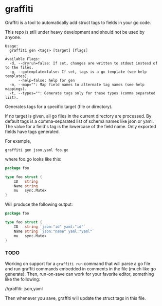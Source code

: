 graffiti
========

Graffiti is a tool to automatically add struct tags to fields in your go code.

This repo is still under heavy development and should not be used by anyone.

```
Usage: 
  graffiti gen <tags> [target] [flags]

Available Flags:
  -d, --dryrun=false: If set, changes are written to stdout instead of to the files.
  -g, --gotemplate=false: If set, tags is a go template (see help templates).
      --help=false: help for gen
  -m, --map="": Map field names to alternate tag names (see help mappings).
  -t, --types="": Generate tags only for these types (comma separated list).
```

Generates tags for a specific target (file or directory).

If no target is given, all go files in the current directory are processed. By
default tags is a comma-separated list of schema names like json or yaml. The
value for a field's tag is the lowercase of the field name. Only exported fields
have tags generated. 

For example, 

`graffiti gen json,yaml foo.go`

where foo.go looks like this:

```go
package foo

type foo struct {
	ID   string
	Name string
	mu   sync.Mutex
}
```

Will produce the following output:

```go
package foo

type foo struct {
	ID   string `json:"id" yaml:"id"`
	Name string `json:"name" yaml:"yaml"`
	mu   sync.Mutex
}
```

### TODO

Working on support for a `graffiti run` command that will parse a go file and
run graffiti commands embedded in comments in the file (much like go generate).
Then, run-on-save can work for your favorite editor, something like the
following:

//graffiti: json,yaml

Then whenever you save, graffiti will update the struct tags in this file.